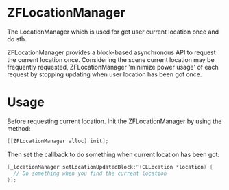 # ZFLocationManager
The LocationManager which is used for get user current location once and do sth.

ZFLocationManager provides a block-based asynchronous API to request the current location once. Considering the scene current location may be frequently requested, ZFLocationManager 'minimize power usage' of each request by stopping updating when user location has been got once.

# Usage

Before requesting current location. Init the ZFLocationManager by using the method:
```Objective-c
[[ZFLocationManager alloc] init];
```

Then set the callback to do something when current location has been got:

```Objective-c
[_locationManager setLocationUpdatedBlock:^(CLLocation *location) { 
  // Do something when you find the current location
}];
```
